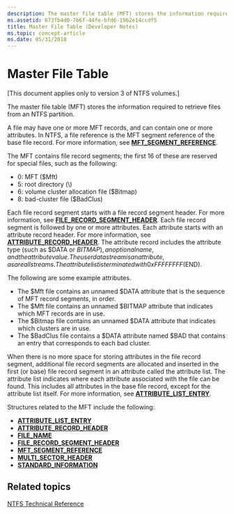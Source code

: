 ```yaml
---
description: The master file table (MFT) stores the information required to retrieve files from an NTFS partition.
ms.assetid: 673fb4d0-7b6f-44fe-bfd6-1962e14ccdf5
title: Master File Table (Developer Notes)
ms.topic: concept-article
ms.date: 05/31/2018
---
```


# Master File Table

\[This document applies only to version 3 of NTFS volumes.\]

The master file table (MFT) stores the information required to retrieve files from an NTFS partition.

A file may have one or more MFT records, and can contain one or more attributes. In NTFS, a file reference is the MFT segment reference of the base file record. For more information, see [**MFT\_SEGMENT\_REFERENCE**](mft-segment-reference.md).

The MFT contains file record segments; the first 16 of these are reserved for special files, such as the following:

-   0: MFT ($Mft)
-   5: root directory (\\)
-   6: volume cluster allocation file ($Bitmap)
-   8: bad-cluster file ($BadClus)

Each file record segment starts with a file record segment header. For more information, see [**FILE\_RECORD\_SEGMENT\_HEADER**](file-record-segment-header.md). Each file record segment is followed by one or more attributes. Each attribute starts with an attribute record header. For more information, see [**ATTRIBUTE\_RECORD\_HEADER**](attribute-record-header.md). The attribute record includes the attribute type (such as $DATA or $BITMAP), an optional name, and the attribute value. The user data stream is an attribute, as are all streams. The attribute list is terminated with 0xFFFFFFFF ($END).

The following are some example attributes.

-   The $Mft file contains an unnamed $DATA attribute that is the sequence of MFT record segments, in order.
-   The $Mft file contains an unnamed $BITMAP attribute that indicates which MFT records are in use.
-   The $Bitmap file contains an unnamed $DATA attribute that indicates which clusters are in use.
-   The $BadClus file contains a $DATA attribute named $BAD that contains an entry that corresponds to each bad cluster.

When there is no more space for storing attributes in the file record segment, additional file record segments are allocated and inserted in the first (or base) file record segment in an attribute called the attribute list. The attribute list indicates where each attribute associated with the file can be found. This includes all attributes in the base file record, except for the attribute list itself. For more information, see [**ATTRIBUTE\_LIST\_ENTRY**](attribute-list-entry.md).

Structures related to the MFT include the following:

-   [**ATTRIBUTE\_LIST\_ENTRY**](attribute-list-entry.md)
-   [**ATTRIBUTE\_RECORD\_HEADER**](attribute-record-header.md)
-   [**FILE\_NAME**](file-name.md)
-   [**FILE\_RECORD\_SEGMENT\_HEADER**](file-record-segment-header.md)
-   [**MFT\_SEGMENT\_REFERENCE**](mft-segment-reference.md)
-   [**MULTI\_SECTOR\_HEADER**](multi-sector-header.md)
-   [**STANDARD\_INFORMATION**](standard-information.md)

## Related topics

<dl> <dt>

[NTFS Technical Reference](/previous-versions/windows/it-pro/windows-server-2003/cc758691(v=ws.10))
</dt> </dl>

 

 
